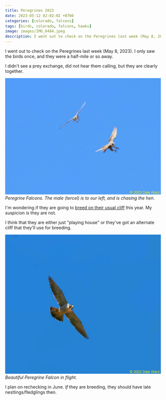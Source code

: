 ```yaml
---
title: Peregrines 2023
date: 2023-05-12 02:02:02 +0700
categories: [colorado, falcons]
tags: [birds, colorado, falcons, hawks]
image: images/IMG_0484.jpeg
description: I went out to check on the Peregrines last week (May 8, 2023). I only saw the birds once, and they were a half-mile or so away. I didn’t see a prey exchange, did not hear them calling, but they…
---
```


I went out to check on the Peregrines last week (May 8, 2023). I only saw the birds once, and they were a half-mile or so away.

I didn't see a prey exchange, did not hear them calling, but they are clearly together.

![picture](images/IMG_0484.jpeg)
*Peregrine Falcons. The male (tercel) is to our left, and is chasing the hen.*

I'm wondering if they are going to [breed on their usual cliff](https://tightloop.com/blog/2020/07/09/peregrines/) this year. My suspicion is they are not.

I think that they are either just "playing house" or they've got an alternate cliff that they'll use for breeding.

![picture](images/IMG_1650-1-1024x918.jpg)
*Beautiful Peregrine Falcon in flight.*

I plan on rechecking in June. _If_ they are breeding, they should have late nestlings/fledglings then.
